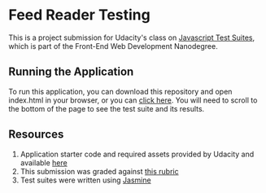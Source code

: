 # Feed Reader Testing

This is a project submission for Udacity's class on [Javascript Test Suites](https://www.udacity.com/course/ud549), which is part of the Front-End Web Development Nanodegree.

## Running the Application

To run this application, you can download this repository and open index.html in your browser, or you can [click here](https://JulNicole06.github.io/feed-reader-testing).  You will need to scroll to the bottom of the page to see the test suite and its results.

## Resources

1. Application starter code and required assets provided by Udacity and available [here](http://github.com/udacity/frontend-nanodegree-feedreader)
2. This submission was graded against [this rubric](https://review.udacity.com/#!/projects/3442558598/rubric)
3. Test suites were written using [Jasmine](http://jasmine.github.io)

